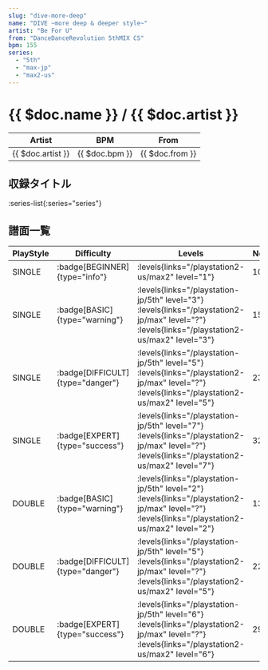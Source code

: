 ```yaml
---
slug: "dive-more-deep"
name: "DIVE ~more deep & deeper style~"
artist: "Be For U"
from: "DanceDanceRevolution 5thMIX CS"
bpm: 155
series:
  - "5th"
  - "max-jp"
  - "max2-us"
---
```


# {{ $doc.name }} / {{ $doc.artist }}

|Artist|BPM|From|
|------|---|----|
|{{ $doc.artist }}|{{ $doc.bpm }}|{{ $doc.from }}|

## 収録タイトル

:series-list{:series="series"}

## 譜面一覧

|PlayStyle|Difficulty|Levels|Notes|Movie|
|---------|----------|------|-----|-----|
|SINGLE| :badge[BEGINNER]{type="info"}| :levels{links="/playstation2-us/max2" level="1"}|103/0||
|SINGLE| :badge[BASIC]{type="warning"}|<div class="field is-grouped is-grouped-multiline"> :levels{links="/playstation-jp/5th" level="3"} :levels{links="/playstation2-jp/max" level="?"} :levels{links="/playstation2-us/max2" level="3"}</div>|154/0||
|SINGLE| :badge[DIFFICULT]{type="danger"}|<div class="field is-grouped is-grouped-multiline"> :levels{links="/playstation-jp/5th" level="5"} :levels{links="/playstation2-jp/max" level="?"} :levels{links="/playstation2-us/max2" level="5"}</div>|230/0||
|SINGLE| :badge[EXPERT]{type="success"}|<div class="field is-grouped is-grouped-multiline"> :levels{links="/playstation-jp/5th" level="7"} :levels{links="/playstation2-jp/max" level="?"} :levels{links="/playstation2-us/max2" level="7"}</div>|322/0||
|DOUBLE| :badge[BASIC]{type="warning"}|<div class="field is-grouped is-grouped-multiline"> :levels{links="/playstation-jp/5th" level="2"} :levels{links="/playstation2-jp/max" level="?"} :levels{links="/playstation2-us/max2" level="2"}</div>|137/0||
|DOUBLE| :badge[DIFFICULT]{type="danger"}|<div class="field is-grouped is-grouped-multiline"> :levels{links="/playstation-jp/5th" level="5"} :levels{links="/playstation2-jp/max" level="?"} :levels{links="/playstation2-us/max2" level="5"}</div>|228/0||
|DOUBLE| :badge[EXPERT]{type="success"}|<div class="field is-grouped is-grouped-multiline"> :levels{links="/playstation-jp/5th" level="6"} :levels{links="/playstation2-jp/max" level="?"} :levels{links="/playstation2-us/max2" level="6"}</div>|293/0||
